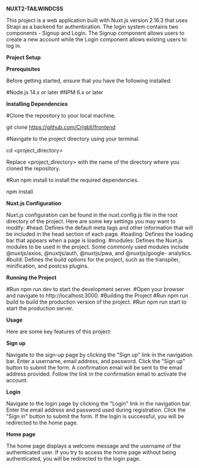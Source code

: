**NUXT2-TAILWINDCSS**

This project is a web application built with Nuxt.js version 2.16.3 that uses Strapi as a backend for authentication. The login system contains two components - Signup and Login. The Signup component allows users to create a new account while the Login component allows existing users to log in.

**Project Setup**

**Prerequisites**

Before getting started, ensure that you have the following installed:

#Node.js 14.x or later
#NPM 6.x or later

**Installing Dependencies**

#Clone the repository to your local machine.
  
  git clone <https://github.com/Crlgbll/frontend>

#Navigate to the project directory using your terminal.

  cd <project_directory>
  
Replace <project_directory> with the name of the directory where you cloned the repository.

#Run npm install to install the required dependencies.

npm install

**Nuxt.js Configuration**

Nuxt.js configuration can be found in the nuxt.config.js file in the root directory of the project. Here are some key settings you may want to modify:
 #head: Defines the default meta tags and other information that will be included in the head section of each page.
 #loading: Defines the loading bar that appears when a page is loading.
 #modules: Defines the Nuxt.js modules to be used in the project. Some commonly used modules include @nuxtjs/axios, @nuxtjs/auth, @nuxtjs/pwa, and @nuxtjs/google-  analytics.
 #build: Defines the build options for the project, such as the transpiler, minification, and postcss plugins.
 
**Running the Project**

  #Run npm run dev to start the development server.
  #Open your browser and navigate to http://localhost:3000.
  #Building the Project
  #Run npm run build to build the production version of the project.
  #Run npm run start to start the production server.
  
**Usage**

Here are some key features of this project:

**Sign up**

Navigate to the sign-up page by clicking the "Sign up" link in the navigation bar.
Enter a username, email address, and password.
Click the "Sign up" button to submit the form.
A confirmation email will be sent to the email address provided.
Follow the link in the confirmation email to activate the account.

**Login**

Navigate to the login page by clicking the "Login" link in the navigation bar.
Enter the email address and password used during registration.
Click the "Sign in" button to submit the form.
If the login is successful, you will be redirected to the home page.

**Home page**

The home page displays a welcome message and the username of the authenticated user.
If you try to access the home page without being authenticated, you will be redirected to the login page.
















